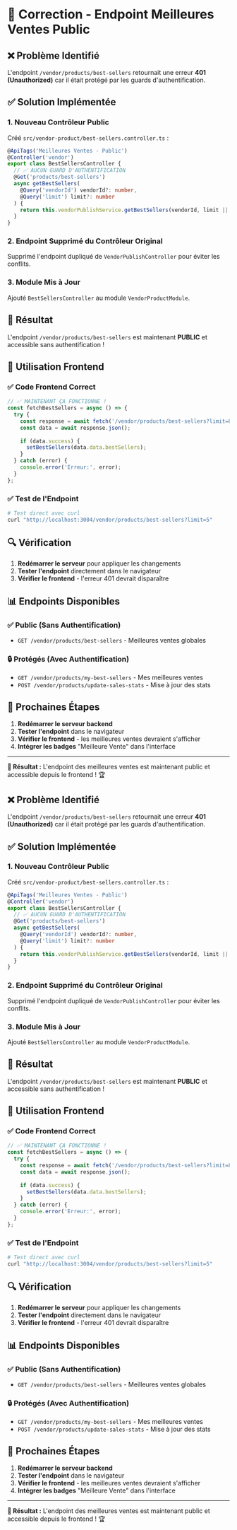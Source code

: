 # 🔧 Correction - Endpoint Meilleures Ventes Public

## ❌ Problème Identifié

L'endpoint `/vendor/products/best-sellers` retournait une erreur **401 (Unauthorized)** car il était protégé par les guards d'authentification.

## ✅ Solution Implémentée

### 1. **Nouveau Contrôleur Public**

Créé `src/vendor-product/best-sellers.controller.ts` :

```typescript
@ApiTags('Meilleures Ventes - Public')
@Controller('vendor')
export class BestSellersController {
  // ✅ AUCUN GUARD D'AUTHENTIFICATION
  @Get('products/best-sellers')
  async getBestSellers(
    @Query('vendorId') vendorId?: number,
    @Query('limit') limit?: number
  ) {
    return this.vendorPublishService.getBestSellers(vendorId, limit || 10);
  }
}
```

### 2. **Endpoint Supprimé du Contrôleur Original**

Supprimé l'endpoint dupliqué de `VendorPublishController` pour éviter les conflits.

### 3. **Module Mis à Jour**

Ajouté `BestSellersController` au module `VendorProductModule`.

## 🎯 Résultat

L'endpoint `/vendor/products/best-sellers` est maintenant **PUBLIC** et accessible sans authentification !

## 📱 Utilisation Frontend

### ✅ Code Frontend Correct

```javascript
// ✅ MAINTENANT ÇA FONCTIONNE !
const fetchBestSellers = async () => {
  try {
    const response = await fetch('/vendor/products/best-sellers?limit=8');
    const data = await response.json();
    
    if (data.success) {
      setBestSellers(data.data.bestSellers);
    }
  } catch (error) {
    console.error('Erreur:', error);
  }
};
```

### ✅ Test de l'Endpoint

```bash
# Test direct avec curl
curl "http://localhost:3004/vendor/products/best-sellers?limit=5"
```

## 🔍 Vérification

1. **Redémarrer le serveur** pour appliquer les changements
2. **Tester l'endpoint** directement dans le navigateur
3. **Vérifier le frontend** - l'erreur 401 devrait disparaître

## 📊 Endpoints Disponibles

### ✅ Public (Sans Authentification)
- `GET /vendor/products/best-sellers` - Meilleures ventes globales

### 🔒 Protégés (Avec Authentification)
- `GET /vendor/products/my-best-sellers` - Mes meilleures ventes
- `POST /vendor/products/update-sales-stats` - Mise à jour des stats

## 🚀 Prochaines Étapes

1. **Redémarrer le serveur backend**
2. **Tester l'endpoint** dans le navigateur
3. **Vérifier le frontend** - les meilleures ventes devraient s'afficher
4. **Intégrer les badges** "Meilleure Vente" dans l'interface

---

**🎯 Résultat :** L'endpoint des meilleures ventes est maintenant public et accessible depuis le frontend ! 🏆 

## ❌ Problème Identifié

L'endpoint `/vendor/products/best-sellers` retournait une erreur **401 (Unauthorized)** car il était protégé par les guards d'authentification.

## ✅ Solution Implémentée

### 1. **Nouveau Contrôleur Public**

Créé `src/vendor-product/best-sellers.controller.ts` :

```typescript
@ApiTags('Meilleures Ventes - Public')
@Controller('vendor')
export class BestSellersController {
  // ✅ AUCUN GUARD D'AUTHENTIFICATION
  @Get('products/best-sellers')
  async getBestSellers(
    @Query('vendorId') vendorId?: number,
    @Query('limit') limit?: number
  ) {
    return this.vendorPublishService.getBestSellers(vendorId, limit || 10);
  }
}
```

### 2. **Endpoint Supprimé du Contrôleur Original**

Supprimé l'endpoint dupliqué de `VendorPublishController` pour éviter les conflits.

### 3. **Module Mis à Jour**

Ajouté `BestSellersController` au module `VendorProductModule`.

## 🎯 Résultat

L'endpoint `/vendor/products/best-sellers` est maintenant **PUBLIC** et accessible sans authentification !

## 📱 Utilisation Frontend

### ✅ Code Frontend Correct

```javascript
// ✅ MAINTENANT ÇA FONCTIONNE !
const fetchBestSellers = async () => {
  try {
    const response = await fetch('/vendor/products/best-sellers?limit=8');
    const data = await response.json();
    
    if (data.success) {
      setBestSellers(data.data.bestSellers);
    }
  } catch (error) {
    console.error('Erreur:', error);
  }
};
```

### ✅ Test de l'Endpoint

```bash
# Test direct avec curl
curl "http://localhost:3004/vendor/products/best-sellers?limit=5"
```

## 🔍 Vérification

1. **Redémarrer le serveur** pour appliquer les changements
2. **Tester l'endpoint** directement dans le navigateur
3. **Vérifier le frontend** - l'erreur 401 devrait disparaître

## 📊 Endpoints Disponibles

### ✅ Public (Sans Authentification)
- `GET /vendor/products/best-sellers` - Meilleures ventes globales

### 🔒 Protégés (Avec Authentification)
- `GET /vendor/products/my-best-sellers` - Mes meilleures ventes
- `POST /vendor/products/update-sales-stats` - Mise à jour des stats

## 🚀 Prochaines Étapes

1. **Redémarrer le serveur backend**
2. **Tester l'endpoint** dans le navigateur
3. **Vérifier le frontend** - les meilleures ventes devraient s'afficher
4. **Intégrer les badges** "Meilleure Vente" dans l'interface

---

**🎯 Résultat :** L'endpoint des meilleures ventes est maintenant public et accessible depuis le frontend ! 🏆 
